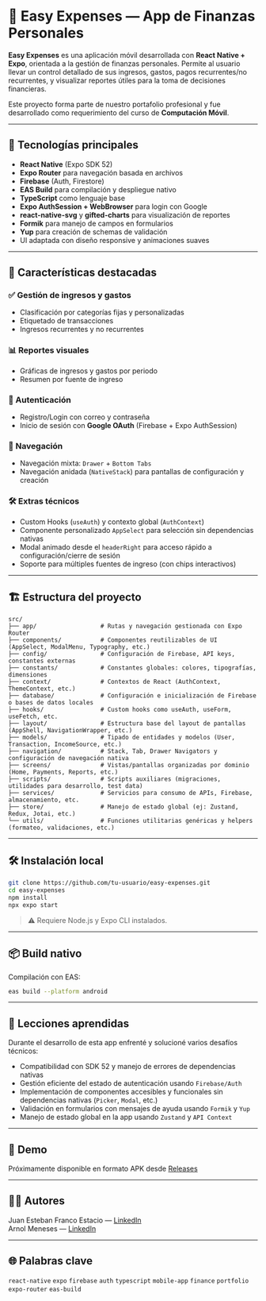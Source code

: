 # 📱 Easy Expenses — App de Finanzas Personales

**Easy Expenses** es una aplicación móvil desarrollada con **React Native + Expo**, orientada a la gestión de finanzas personales. Permite al usuario llevar un control detallado de sus ingresos, gastos, pagos recurrentes/no recurrentes, y visualizar reportes útiles para la toma de decisiones financieras.

Este proyecto forma parte de nuestro portafolio profesional y fue desarrollado como requerimiento del curso de **Computación Móvil**.

---

## 🚀 Tecnologías principales

- **React Native** (Expo SDK 52)
- **Expo Router** para navegación basada en archivos
- **Firebase** (Auth, Firestore)
- **EAS Build** para compilación y despliegue nativo
- **TypeScript** como lenguaje base
- **Expo AuthSession + WebBrowser** para login con Google
- **react-native-svg** y **gifted-charts** para visualización de reportes
- **Formik** para manejo de campos en formularios
- **Yup** para creación de schemas de validación
- UI adaptada con diseño responsive y animaciones suaves

---

## 🧩 Características destacadas

### ✅ Gestión de ingresos y gastos

- Clasificación por categorías fijas y personalizadas
- Etiquetado de transacciones
- Ingresos recurrentes y no recurrentes

### 📊 Reportes visuales

- Gráficas de ingresos y gastos por periodo
- Resumen por fuente de ingreso

### 🔐 Autenticación

- Registro/Login con correo y contraseña
- Inicio de sesión con **Google OAuth** (Firebase + Expo AuthSession)

### 🤝 Navegación

- Navegación mixta: `Drawer` + `Bottom Tabs`
- Navegación anidada (`NativeStack`) para pantallas de configuración y creación

### 🛠️ Extras técnicos

- Custom Hooks (`useAuth`) y contexto global (`AuthContext`)
- Componente personalizado `AppSelect` para selección sin dependencias nativas
- Modal animado desde el `headerRight` para acceso rápido a configuración/cierre de sesión
- Soporte para múltiples fuentes de ingreso (con chips interactivos)

---

## 🏗️ Estructura del proyecto

```
src/
├── app/                  # Rutas y navegación gestionada con Expo Router
├── components/           # Componentes reutilizables de UI (AppSelect, ModalMenu, Typography, etc.)
├── config/               # Configuración de Firebase, API keys, constantes externas
├── constants/            # Constantes globales: colores, tipografías, dimensiones
├── context/              # Contextos de React (AuthContext, ThemeContext, etc.)
├── database/             # Configuración e inicialización de Firebase o bases de datos locales
├── hooks/                # Custom hooks como useAuth, useForm, useFetch, etc.
├── layout/               # Estructura base del layout de pantallas (AppShell, NavigationWrapper, etc.)
├── models/               # Tipado de entidades y modelos (User, Transaction, IncomeSource, etc.)
├── navigation/           # Stack, Tab, Drawer Navigators y configuración de navegación nativa
├── screens/              # Vistas/pantallas organizadas por dominio (Home, Payments, Reports, etc.)
├── scripts/              # Scripts auxiliares (migraciones, utilidades para desarrollo, test data)
├── services/             # Servicios para consumo de APIs, Firebase, almacenamiento, etc.
├── store/                # Manejo de estado global (ej: Zustand, Redux, Jotai, etc.)
└── utils/                # Funciones utilitarias genéricas y helpers (formateo, validaciones, etc.)
```

---

## 🛠️ Instalación local

```bash
git clone https://github.com/tu-usuario/easy-expenses.git
cd easy-expenses
npm install
npx expo start
```

> ⚠️ Requiere Node.js y Expo CLI instalados.

---

## 📦 Build nativo

Compilación con EAS:

```bash
eas build --platform android
```

---

## 🧠 Lecciones aprendidas

Durante el desarrollo de esta app enfrenté y solucioné varios desafíos técnicos:

- Compatibilidad con SDK 52 y manejo de errores de dependencias nativas
- Gestión eficiente del estado de autenticación usando `Firebase/Auth`
- Implementación de componentes accesibles y funcionales sin dependencias nativas (`Picker`, `Modal`, etc.)
- Validación en formularios con mensajes de ayuda usando `Formik` y `Yup`
- Manejo de estado global en la app usando `Zustand` y `API Context`

---

## 📲 Demo

Próximamente disponible en formato APK desde [Releases](https://github.com/juanfran24/easy-expenses/releases)

---

## 👩‍💻 Autores

Juan Esteban Franco Estacio — [LinkedIn](https://www.linkedin.com/in/juanfran24)  
Arnol Meneses — [LinkedIn](https://www.linkedin.com/in/arnol-meneses-782374197)

---

## 🌐 Palabras clave

`react-native` `expo` `firebase` `auth` `typescript` `mobile-app` `finance` `portfolio` `expo-router` `eas-build`
